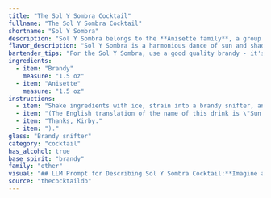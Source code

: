 ```yaml
---
title: "The Sol Y Sombra Cocktail"
fullname: "The Sol Y Sombra Cocktail"
shortname: "Sol Y Sombra"
description: "Sol Y Sombra belongs to the **Anisette family**, a group of cocktails traditionally enjoyed in Spain and Latin America.  Its origin is uncertain but likely dates back to the 19th century,  a time when brandy and anise liqueurs were popular throughout the region. "
flavor_description: "Sol Y Sombra is a harmonious dance of sun and shade. The brandy's rich fruitiness takes the lead, offering a warm embrace with notes of dried plums and oak. Anisette joins the party, adding a subtle, licorice-kissed sweetness that lingers on the palate. The result is a complex yet balanced cocktail, perfect for sipping under a warm sun or amidst the dappled shade of a summer afternoon. "
bartender_tips: "For the Sol Y Sombra, use a good quality brandy - it's the star of the show. Ensure your anisette is chilled, it'll add a crispness to the cocktail. Don't overshake, a gentle stir keeps the brandy's complexity intact.  A lemon twist, not a squeeze, gives a subtle citrus note without overwhelming the brandy and anisette."
ingredients:
  - item: "Brandy"
    measure: "1.5 oz"
  - item: "Anisette"
    measure: "1.5 oz"
instructions:
  - item: "Shake ingredients with ice, strain into a brandy snifter, and serve."
  - item: "(The English translation of the name of this drink is \"Sun and Shade\", and after sampling this drink, you\'ll understand why."
  - item: "Thanks, Kirby."
  - item: ")."
glass: "Brandy snifter"
category: "cocktail"
has_alcohol: true
base_spirit: "brandy"
family: "other"
visual: "## LLM Prompt for Describing Sol Y Sombra Cocktail:**Imagine a cocktail called Sol Y Sombra, a play on the Spanish words for sun and shade. It's a beautiful blend of **brandy** and **anisette**, with a mysterious and alluring depth.****Describe the appearance of this cocktail using the following parameters:*** **Color:** Is it golden, amber, clear, or a unique shade entirely? * **Clarity:** Is it crystal clear, slightly cloudy, or hazy? * **Texture:** Is it smooth and silky, or does it have an oily sheen? * **Garnish:** If any, what is the garnish and how does it enhance the visual appeal? * **Glassware:** What type of glass best showcases the beauty of the cocktail? (e.g., coupe, rocks glass, martini glass)**Use your imagination and provide a vivid description of the Sol Y Sombra cocktail. Focus on the details that make it visually captivating and enticing.** "
source: "thecocktaildb"
---
```


